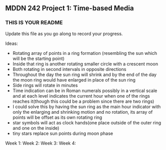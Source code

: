 ## MDDN 242 Project 1: Time-based Media  

### THIS IS YOUR README

Update this file as you go along to record your progress.

Ideas:
- Rotating array of points in a ring formation (resembling the sun which will be the starting point)
- Inside that ring is another rotating smaller circle with a crescent moon
- Both rotating in second intervals in opposite directions
- Throughout the day the sun ring will shrink and by the end of the day the moon ring would have enlarged in place of the sun ring
- Side rings will rotate in minutes
- Time indication can be in Roman numerals possibly in a vertical scale and at each level indicates the current hour when one of the rings reaches it(though this could be a problem since there are two rings)
- I could solve this by having the sun ring as the main hour indicator with only the enlarging and shrinking motion and no rotation, its array of points will be offset as its own rotating ring
- star symbols will act as clock hands(one place outside of the outer ring and one on the inside)
- tiny stars replace sun points during moon phase

Week 1:
Week 2:
Week 3:
Week 4: